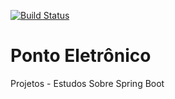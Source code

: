 [![Build Status](https://travis-ci.com/cdcarvalho/projects-spring-boot.svg?branch=main)](https://travis-ci.com/cdcarvalho/projects-spring-boot)

# Ponto Eletrônico
Projetos - Estudos Sobre Spring Boot

